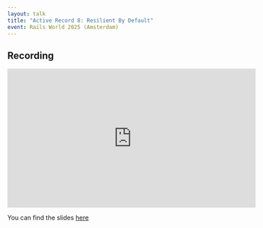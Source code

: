 ```yaml
---
layout: talk
title: "Active Record 8: Resilient By Default"
event: Rails World 2025 (Amsterdam)
---
```


## Recording

<iframe
  width="560"
  height="315"
  src="https://www.youtube-nocookie.com/embed/cjKaMRFBX0E?si=AXqK0JwJ_M0t3YNz"
  title="YouTube video player"
  frameborder="0"
  allow="accelerometer; autoplay; clipboard-write; encrypted-media; gyroscope; picture-in-picture; web-share"
  referrerpolicy="strict-origin-when-cross-origin"
  allowfullscreen></iframe>

You can find the slides [here](/slides/2025-rails-world.pdf)
